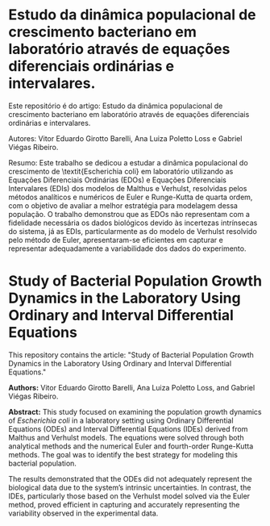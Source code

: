 # Estudo da dinâmica populacional de crescimento bacteriano em laboratório através de equações diferenciais ordinárias e intervalares.

Este repositório é do artigo: Estudo da dinâmica populacional de crescimento bacteriano em laboratório através de equações diferenciais ordinárias e intervalares.

Autores: Vitor Eduardo Girotto Barelli, Ana Luiza Poletto Loss e Gabriel Viégas Ribeiro.

Resumo: Este trabalho se dedicou a estudar a dinâmica populacional do crescimento de \textit{Escherichia coli} em laboratório utilizando as Equações Diferenciais Ordinárias (EDOs) e Equações Diferenciais Intervalares (EDIs) dos modelos de Malthus e Verhulst, resolvidas pelos métodos analíticos e numéricos de Euler e Runge-Kutta de quarta ordem, com o objetivo de avaliar a melhor estratégia para modelagem dessa população. O trabalho demonstrou que as EDOs não representam com a fidelidade necessária os dados biológicos devido às incertezas intrínsecas do sistema, já as EDIs, particularmente as do modelo de Verhulst resolvido pelo método de Euler, apresentaram-se eficientes em capturar e representar adequadamente a variabilidade dos dados do experimento. 

# Study of Bacterial Population Growth Dynamics in the Laboratory Using Ordinary and Interval Differential Equations

This repository contains the article: "Study of Bacterial Population Growth Dynamics in the Laboratory Using Ordinary and Interval Differential Equations."

**Authors:** Vitor Eduardo Girotto Barelli, Ana Luiza Poletto Loss, and Gabriel Viégas Ribeiro.

**Abstract:** This study focused on examining the population growth dynamics of *Escherichia coli* in a laboratory setting using Ordinary Differential Equations (ODEs) and Interval Differential Equations (IDEs) derived from Malthus and Verhulst models. The equations were solved through both analytical methods and the numerical Euler and fourth-order Runge-Kutta methods. The goal was to identify the best strategy for modeling this bacterial population.

The results demonstrated that the ODEs did not adequately represent the biological data due to the system’s intrinsic uncertainties. In contrast, the IDEs, particularly those based on the Verhulst model solved via the Euler method, proved efficient in capturing and accurately representing the variability observed in the experimental data.
